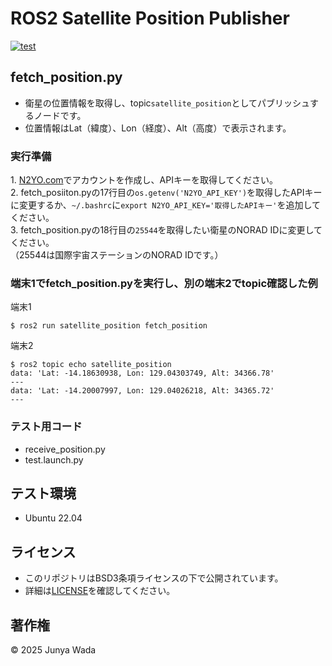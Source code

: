 # ROS2 Satellite Position Publisher
[![test](https://github.com/JEISU20xx/satellite_position/actions/workflows/test.yml/badge.svg)](https://github.com/JEISU20xx/satellite_position/actions/workflows/test.yml)
## fetch_position.py
- 衛星の位置情報を取得し、topic`satellite_position`としてパブリッシュするノードです。
- 位置情報はLat（緯度）、Lon（経度）、Alt（高度）で表示されます。
### 実行準備
1\. [N2YO.com](https://www.n2yo.com/)でアカウントを作成し、APIキーを取得してください。   
2\. fetch_posiiton.pyの17行目の`os.getenv('N2YO_API_KEY')`を取得したAPIキーに変更するか、`~/.bashrc`に`export N2YO_API_KEY='取得したAPIキー'`を追加してください。  
3\. fetch_position.pyの18行目の`25544`を取得したい衛星のNORAD IDに変更してください。  
（25544は国際宇宙ステーションのNORAD IDです。）

### 端末1でfetch_position.pyを実行し、別の端末2でtopic確認した例
端末1
```
$ ros2 run satellite_position fetch_position

```
端末2
```
$ ros2 topic echo satellite_position
data: 'Lat: -14.18630938, Lon: 129.04303749, Alt: 34366.78'
---
data: 'Lat: -14.20007997, Lon: 129.04026218, Alt: 34365.72'
---
```
### テスト用コード
- receive_position.py
- test.launch.py
## テスト環境
- Ubuntu 22.04

## ライセンス
- このリポジトリはBSD3条項ライセンスの下で公開されています。
- 詳細は[LICENSE](https://github.com/JEISU20xx/satellite_position/blob/master/LICENSE)を確認してください。

## 著作権
© 2025 Junya Wada
